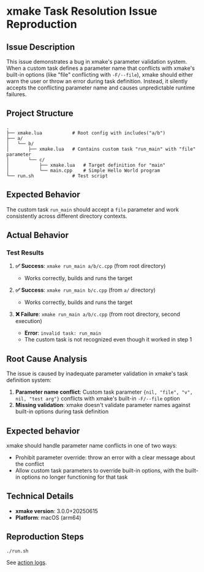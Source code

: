 # xmake Task Resolution Issue Reproduction

## Issue Description

This issue demonstrates a bug in xmake's parameter validation system. When a custom task defines a parameter name that conflicts with xmake's built-in options (like "file" conflicting with `-F/--file`), xmake should either warn the user or throw an error during task definition. Instead, it silently accepts the conflicting parameter name and causes unpredictable runtime failures.

## Project Structure

```
.
├── xmake.lua           # Root config with includes("a/b")
├── a/
│   └── b/
│       ├── xmake.lua   # Contains custom task "run_main" with "file" parameter
│       └── c/
│           ├── xmake.lua   # Target definition for "main"
│           └── main.cpp    # Simple Hello World program
└── run.sh              # Test script
```

## Expected Behavior

The custom task `run_main` should accept a `file` parameter and work consistently across different directory contexts.

## Actual Behavior

### Test Results

1. **✅ Success**: `xmake run_main a/b/c.cpp` (from root directory)
   - Works correctly, builds and runs the target

2. **✅ Success**: `xmake run_main b/c.cpp` (from `a/` directory)  
   - Works correctly, builds and runs the target

3. **❌ Failure**: `xmake run_main a/b/c.cpp` (from root directory, second execution)
   - **Error**: `invalid task: run_main`
   - The custom task is not recognized even though it worked in step 1

## Root Cause Analysis

The issue is caused by inadequate parameter validation in xmake's task definition system:

1. **Parameter name conflict**: Custom task parameter `{nil, "file", "v", nil, "test arg"}` conflicts with xmake's built-in `-F/--file` option
2. **Missing validation**: xmake doesn't validate parameter names against built-in options during task definition

## Expected behavior

xmake should handle parameter name conflicts in one of two ways:

- Prohibit parameter override: throw an error with a clear message about the conflict
- Allow custom task parameters to override built-in options, with the built-in options no longer functioning for that task

## Technical Details

- **xmake version**: 3.0.0+20250615
- **Platform**: macOS (arm64)

## Reproduction Steps

```bash
./run.sh
```

See [action logs](https://github.com/YouXam/xmake-issue-reproduction/actions/runs/16264085953/job/45915740166).